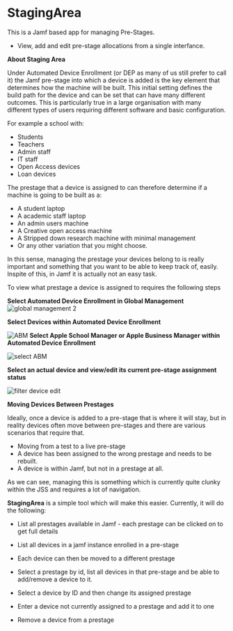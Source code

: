 # StagingArea
 This is a Jamf based app for managing Pre-Stages. 
 
 * View, add and edit pre-stage allocations from a single interfance.


**About Staging Area**

Under Automated Device Enrollment (or DEP as many of us still prefer to call it) the Jamf pre-stage into which a device is added is the key element that determines how the machine will be built.
This initial setting defines the build path for the device and can be set that can have many different outcomes. This is particularly true in  a large organisation with many different types of users requiring different software and basic configuration.

For example a school with:

* Students
* Teachers
* Admin staff
* IT staff
* Open Access devices
* Loan devices

The prestage that a device is assigned to can therefore determine if a machine is going to be built as a: 

* A student laptop 
* A academic staff laptop
* An admin users machine
* A Creative open access machine
* A Stripped down research machine with minimal management
* Or any other variation that you might choose.

In this sense, managing the prestage your devices belong to is really important and something that you want to be able to keep track of, easily. Inspite of this, in Jamf it is actually not an easy task.

To view what prestage a device is assigned to requires the following steps

**Select Automated Device Enrollment in Global Management**
![global management 2](https://github.com/user-attachments/assets/1eba8850-0617-4bd1-bead-16cf5f8e7db9)


**Select Devices within Automated Device Enrollment**

![ABM](https://github.com/user-attachments/assets/e221ce85-f783-496c-a3af-c4afa005fc1f)
**Select Apple School Manager or Apple Business Manager within Automated Device Enrollment**

![select ABM](https://github.com/user-attachments/assets/b2c7a80b-c88f-4785-ae8d-c2e90ecde876)


**Select an actual device and view/edit its current pre-stage assignment status**

![filter device edit](https://github.com/user-attachments/assets/ec68a133-401e-4d6b-a195-e7045cfc0c22)

**Moving Devices Between Prestages**

Ideally, once a device is added to a pre-stage that is where it will stay, but in reality devices often move between pre-stages and there are various scenarios that require that.

* Moving from a test to a live pre-stage
* A device has been assigned to the wrong prestage and needs to be rebuilt. 
* A device is within Jamf, but not in a prestage at all. 

As we can see, managing this is something which is currently quite clunky within the JSS and requires a lot of navigation.


**StagingArea** is a simple tool which will make this easier. Currently, it will do the following:

* List all prestages available in Jamf - each prestage can be clicked on to get full details

* List all devices in a jamf instance enrolled in a pre-stage
* Each device can then be moved to a different prestage
* Select a prestage by id, list all devices in that pre-stage and be able to add/remove a device to it.
* Select a device by ID and then change its assigned prestage
* Enter a device not currently assigned to a prestage and add it to one
* Remove a device from a prestage
